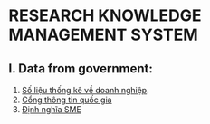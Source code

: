 # RESEARCH KNOWLEDGE MANAGEMENT SYSTEM

## I. Data from government:

1. [Số liệu thống kê về doanh nghiệp](http://www.mpi.gov.vn/congkhaithongtin/Pages/solieudoanhnghiep.aspx).
2. [Cổng thông tin quốc gia](https://dangkykinhdoanh.gov.vn/)
3. [Định nghĩa SME](http://www.dpi.hochiminhcity.gov.vn/HoatDongAnh/PhongKT/ND56_CP2009.pdf)
